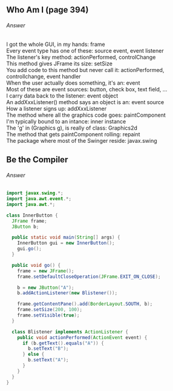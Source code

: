 ## Who Am I (page 394)
###### Answer

I got the whole GUI, in my hands: frame <br>
Every event type has one of these: source event, event listener <br>
The listener's key method: actionPerformed, controlChange <br>
This method gives JFrame its size: setSize <br>
You add code to this method but never call it: actionPerformed, controllchange, event handler <br>
When the user actually does something, it's an: event <br>
Most of these are event sources: button, check box, text field, ... <br>
I carry data back to the listener: event object <br>
An addXxxListener() method says an object is an: event source <br>
How a listener signs up: addXxxListener <br>
The method where all the graphics code goes: paintComponent <br>
I'm typically bound to an intance: inner instance <br>
The 'g' in (Graphics g), is really of class: Graphics2d <br>
The method that gets paintComponent rolling: repaint <br>
The package where most of the Swinger reside: javax.swing <br>

## Be the Compiler
###### Answer

```java
import javax.swing.*;
import java.awt.event.*;
import java.awt.*;

class InnerButton {
  JFrame frame;
  JButton b;

  public static void main(String[] args) {
    InnerButton gui = new InnerButton();
    gui.go();
  }

  public void go() {
    frame = new JFrame();
    frame.setDefaultCloseOperation(JFrame.EXIT_ON_CLOSE);

    b = new JButton("A");
    b.addActionListener(new Blistener());

    frame.getContentPane().add(BorderLayout.SOUTH, b);
    frame.setSize(200, 100);
    frame.setVisible(true);
  }

  class Blistener implements ActionListener {
    public void actionPerformed(ActionEvent event) {
      if (b.getText().equals("A")) {
        b.setText("B");
      } else {
        b.setText("A");
      }
    }
  }
}
```




